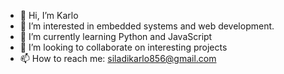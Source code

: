 - 👋 Hi, I’m Karlo
- 👀 I’m interested in embedded systems and web development.
- 🌱 I’m currently learning Python and JavaScript
- 💞️ I’m looking to collaborate on interesting projects
- 📫 How to reach me: siladikarlo856@gmail.com

<!---
siladikarlo856/siladikarlo856 is a ✨ special ✨ repository because its `README.md` (this file) appears on your GitHub profile.
You can click the Preview link to take a look at your changes.
--->
